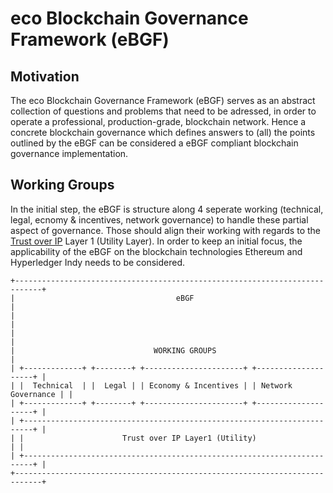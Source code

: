 # eco Blockchain Governance Framework (eBGF)

## Motivation

The eco Blockchain Governance Framework (eBGF) serves as an abstract collection of questions and problems that need to be adressed, in order to operate a professional, production-grade, blockchain network. 
Hence a concrete blockchain governance which defines answers to (all) the points outlined by the eBGF can be considered a eBGF compliant blockchain governance implementation.

## Working Groups

In the initial step, the eBGF is structure along 4 seperate working (technical, legal, ecnomy & incentives, network governance) to handle these partial aspect of governance. 
Those should align their working with regards to the [Trust over IP](https://trustoverip.org/) Layer 1 (Utility Layer).
In order to keep an initial focus, the applicability of the eBGF on the blockchain technologies Ethereum and Hyperledger Indy needs to be considered.

```ascii
+----------------------------------------------------------------------------+
|                                    eBGF                                    |
|                                                                            |
|                                                                            |
|                               WORKING GROUPS                               |
| +-------------+ +--------+ +----------------------+ +--------------------+ |
| |  Technical  | |  Legal | | Economy & Incentives | | Network Governance | |
| +-------------+ +--------+ +----------------------+ +--------------------+ |
| +------------------------------------------------------------------------+ |
| |                      Trust over IP Layer1 (Utility)                    | |
| +------------------------------------------------------------------------+ |
+----------------------------------------------------------------------------+
```

